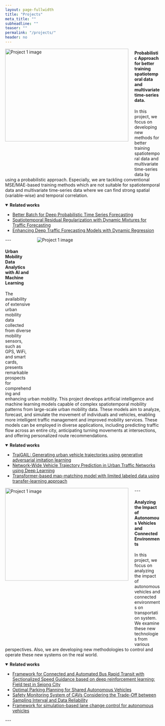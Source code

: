 ```yaml
---
layout: page-fullwidth
title: "Projects"
meta_title: ""
subheadline: ""
teaser: ""
permalink: "/projects/"
header: no
---
```


<div style="float: left; margin-right: 20px; min-height: 400px; width: 400px; height: 300px;">
<img src="/images/research/prj1.png" alt="Project 1 image" style="float: left; margin-right: 20px; width: 400px; height: 300px;">
</div>
<div style="clear: right;">
    <h4>Probabilistic Approach for better training spatiotemporal data and multivariate time-series data.</h4>
    <p>
        In this project, we focus on developing new methods for better training spatiotemporal data and multivariate time-series data by using a probabilistic approach. Especially, we are tackling conventional MSE/MAE-based training methods which are not suitable for spatiotemporal data and multivariate time-series data where we can find strong spatial (variable-wise) and temporal correlation.
    </p>
    <!-- [Read More](/research/project1/) -->
    <details open>
        <summary><b>Related works</b></summary>
        <ul>
            <li><a href="https://arxiv.org/abs/2305.17028">Better Batch for Deep Probabilistic Time Series Forecasting</a></li>
            <li><a href="https://arxiv.org/abs/2212.06653">Spatiotemporal Residual Regularization with Dynamic Mixtures for Traffic Forecasting</a></li>
            <li><a href="https://arxiv.org/abs/2301.06650">Enhancing Deep Traffic Forecasting Models with Dynamic Regression</a></li>
        </ul>
    </details>
</div>
---


<div style="float: right; margin-left: 20px; min-height: 500px; width: 400px; height: 300px;">
<img src="/images/research/prj2.png" alt="Project 1 image" >
</div>
<div style="clear: left;">
    <h4>Urban Mobility Data Analytics with AI and Machine Learning</h4>
    <p>
The availability of extensive urban mobility data collected from diverse mobility sensors, such as GPS, WiFi, and smart cards, presents remarkable prospects for comprehending and enhancing urban mobility. This project develops artificial intelligence and machine learning models capable of complex spatiotemporal mobility patterns from large-scale urban mobility data. These models aim to analyze, forecast, and simulate the movement of individuals and vehicles, enabling more intelligent traffic management and improved mobility services. These models can be employed in diverse applications, including predicting traffic flow across an entire city, anticipating turning movements at intersections, and offering personalized route recommendations.
    </p>
    <!-- [Read More](/research/project1/) -->
    <details open>
        <summary><b>Related works</b></summary>
        <ul>
            <li><a href="https://doi.org/10.1016/j.trc.2021.103091">TrajGAIL: Generating urban vehicle trajectories using generative adversarial imitation learning</a></li>
            <li><a href="https://doi.org/10.1177/0361198118794735">Network-Wide Vehicle Trajectory Prediction in Urban Traffic Networks using Deep Learning</a></li>
            <li><a href="https://doi.org/10.1016/j.trc.2022.103668">Transformer-based map-matching model with limited labeled data using transfer-learning approach</a></li>
        </ul>
    </details>
</div>
---



<div style="float: left; margin-right: 20px; min-height: 500px; width: 400px; height: 300px;">
<img src="/images/research/prj3.png" alt="Project 1 image" style="float: left; margin-right: 20px; width: 400px; height: 300px;">
</div>
<div style="clear: right;">
    <h4>Analyzing the Impact of Autonomous Vehicles and Connected Environments</h4>
    <p>
        In this project, we focus on analyzing the impact of autonomous vehicles and connected environments on transportation system. We examine these new technologies from various perspectives. Also, we are developing new methodologies to control and operate these new systems on the real world. 
    </p>
    <!-- [Read More](/research/project1/) -->
    <details open>
        <summary><b>Related works</b></summary>
        <ul>
            <li><a href="https://doi.org/10.1016/j.trc.2023.104049">Framework for Connected and Automated Bus Rapid Transit with Sectionalized Speed Guidance based on deep reinforcement learning: Field test in Sejong City</a></li>
            <li><a href="https://arxiv.org/abs/2208.03718">Optimal Parking Planning for Shared Autonomous Vehicles</a></li>
            <li><a href="https://doi.org/10.3390/s22103611">Safety Monitoring System of CAVs Considering the Trade-Off between Sampling Interval and Data Reliability</a></li>
            <li><a href="https://doi.org/10.1109/IVS.2017.7995799">Framework for simulation-based lane change control for autonomous vehicles</a></li>
        </ul>
    </details>
</div>
---
